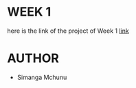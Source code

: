# WEEK 1
here is the link of the project of Week 1
[link](https://github.com/Simacoder/MLOPs_Recommendations)

# AUTHOR
- Simanga Mchunu